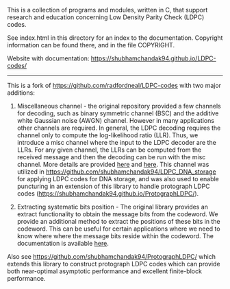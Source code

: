 This is a collection of programs and modules, written in C, that
support research and education concerning Low Density Parity Check
(LDPC) codes.

See index.html in this directory for an index to the documentation.
Copyright information can be found there, and in the file COPYRIGHT.

Website with documentation: https://shubhamchandak94.github.io/LDPC-codes/

----

This is a fork of https://github.com/radfordneal/LDPC-codes with two major additions:
1. Miscellaneous channel - the original repository provided a few channels for decoding,
 such as binary symmetric channel (BSC) and the additive white Gaussian noise (AWGN) channel.
 However in many applications other channels are required. In general, the LDPC
 decoding requires the channel only to compute the log-likelihood ratio (LLR). Thus,
 we introduce a misc channel where the input to the LDPC decoder are the LLRs.
 For any given channel, the LLRs can be computed from the received message and then the decoding can be
 run with the misc channel. More details are provided [here](https://shubhamchandak94.github.io/LDPC-codes/channel.html) and [here](http://shubhamchandak94.github.io/LDPC-codes/decoding.html#decode).
 This channel was utilized in https://github.com/shubhamchandak94/LDPC_DNA_storage for applying
 LDPC codes for DNA storage, and was also used to enable puncturing in an extension of this library to
 handle protograph LDPC codes (https://shubhamchandak94.github.io/ProtographLDPC/).

 2. Extracting systematic bits position - The original library provides an extract functionality to obtain the
 message bits from the codeword. We provide an additional method to extract the positions of these bits in the codeword. This
 can be useful for certain applications where we need to know where where the message bits reside within the codeword.
 The documentation is available [here](https://shubhamchandak94.github.io/LDPC-codes/support.html#extract_systematic).

 Also see https://github.com/shubhamchandak94/ProtographLDPC/ which
 extends this library to construct protograph LDPC codes which can provide
 both near-optimal asymptotic performance and excellent finite-block performance.
